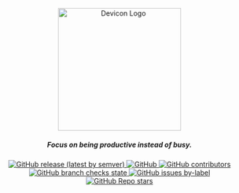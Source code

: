 <div align="center">
    <a href="https://github.com/ksalokya/updev">
        <img src="https://github.com/ksalokya/updev/blob/main/misc/logo.png" alt="Devicon Logo" height="250" />
    </a>
    <h5 align="center">
         Focus on being productive instead of busy.
    </h5>
</div>

<p align="center">
    <a href="https://github.com/ksalokya/updev/releases">
        <img alt="GitHub release (latest by semver)" src="https://img.shields.io/github/v/release/ksalokya/updev?style=social&logo=appveyor">
    </a>
    <a href="/LICENSE">
        <img alt="GitHub" src="https://img.shields.io/github/license/ksalokya/updev?style=social&logo=appveyor">
    </a>
    <a href="https://github.com/ksalokya/updev/graphs/contributors">
        <img alt="GitHub contributors" src="https://img.shields.io/github/contributors-anon/ksalokya/updev?style=social&logo=appveyor">
    </a>
    <a href="https://github.com/ksalokya/updev/actions">
        <img alt="GitHub branch checks state" src="https://img.shields.io/github/checks-status/ksalokya/updev/main?style=social&logo=appveyor">
    </a>
    <a href="https://github.com/ksalokya/updev/issues?q=is%3Aopen+is%3Aissue+label%3Arequest%3Aicon">
        <img alt="GitHub issues by-label" src="https://img.shields.io/github/issues/ksalokya/updev/request:icon?style=social&logo=appveyor">
    </a>
    <a href="https://github.com/ksalokya/updev/stargazers">
        <img alt="GitHub Repo stars" src="https://img.shields.io/github/stars/ksalokya/updev?style=social&logo=appveyor">
    </a>
</p>
